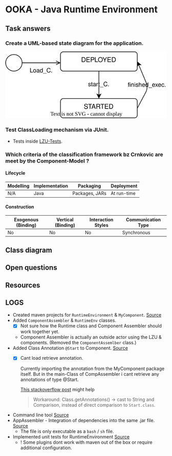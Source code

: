 # OOKA - Java Runtime Environment


## Task answers



### Create a UML-based state diagram for the application.


![](state-diagram.svg)


### Test ClassLoading mechanism via JUnit.

- Tests inside [LZU-Tests](../Runtime_Env/src/test/java/org/ooka/lzu/RuntimeEnvironmentTest.java).



### Which criteria of the classification framework bz Crnkovic are meet by the Component-Model ?

#### **Lifecycle**

| Modelling | Implementation | Packaging | Deployment |
|--|--|--|--|
| N/A | Java | Packages, JARs | At run-time |


#### **Construction**

| Exogenous (Binding)| Vertical (Binding)| Interaction Styles | Communication Type |
|--|--|--|--|
| No | No | No | Synchronous |



## Class diagram

## Open questions

## Resources



## LOGS

- Created maven projects for `RuntimeEnvironment` & `MyComponent`. [Source](https://maven.apache.org/guides/getting-started/maven-in-five-minutes.html)
- Added `ComponentAssembler` & `RuntimeEnv` classes.
  - [x] Not sure how the Runtime class and Component Assembler should work together yet.
  - Component Assembler is actually an outside actor using the LZU & components. (Removed the `ComponentAssemlber` class.)
- Added Class Annotation `@Start` to Component. [Source](https://www.baeldung.com/java-custom-annotation)
  - [x] Cant load retrieve annotation. 
    
    Currently importing the annotation from the MyComponent package itself. But in the main-Class of CompAssembler i cant retrieve any annotations of type @Start.

    [This stackoverflow post](https://stackoverflow.com/questions/29510159/class-getannotation-and-getannotations-doesnt-work-properly) might help

    > Workaround: Class.getAnnotations() -> cast to String and Comparison, instead of direct comparison to `Start.class`.
- Command line tool [Source](https://www.tutorialspoint.com/commons_cli/commons_cli_quick_guide.htm)
- AppAssembler - Integration of dependencies into the same .jar file. [Source](http://www.mojohaus.org/appassembler/appassembler-maven-plugin/usage-program.html)
  - The file is only executable as a `bash` / `sh` file.
- Implemented unit tests for RuntimeEnvironment [Source](https://www.baeldung.com/junit-assertions)
  - ! Some plugins dont work with maven out of the box or require additional configuration.